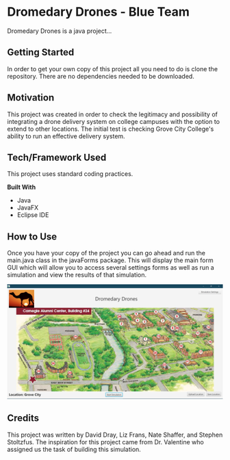 # Dromedary Drones - Blue Team

Dromedary Drones is a java project...

## Getting Started
In order to get your own copy of this project all you need to do is clone the
repository. There are no dependencies needed to be downloaded.

## Motivation
This project was created in order to check the legitimacy and possibility of
integrating a drone delivery system on college campuses with the option to
extend to other locations. The initial test is checking Grove City College's
ability to run an effective delivery system.

## Tech/Framework Used
This project uses standard coding practices.

__Built With__
- Java
- JavaFX
- Eclipse IDE

## How to Use
Once you have your copy of the project you can go ahead and run the
main.java class in the javaForms package. This will display the main form GUI
which will allow you to access several settings forms as well as run a
simulation and view the results of that simulation.

![](res/main_form_image.jpg)

## Credits
This project was written by David Dray, Liz Frans, Nate Shaffer, and Stephen
Stoltzfus. The inspiration for this project came from Dr. Valentine who assigned
us the task of building this simulation.
